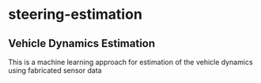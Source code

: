 # steering-estimation

## Vehicle Dynamics Estimation

This is a machine learning approach for estimation of the vehicle dynamics using fabricated sensor data
